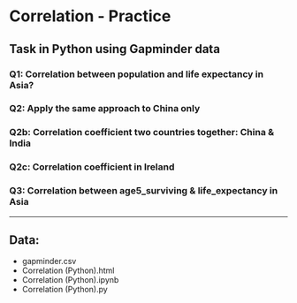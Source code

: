 # Correlation - Practice

## Task in Python using Gapminder data

### Q1: Correlation between population and life expectancy in Asia?
### Q2: Apply the same approach to China only
### Q2b: Correlation coefficient two countries together: China & India
### Q2c: Correlation coefficient in Ireland
### Q3: Correlation between age5_surviving & life_expectancy in Asia

---
## Data:
- gapminder.csv
- Correlation (Python).html
- Correlation (Python).ipynb
- Correlation (Python).py
